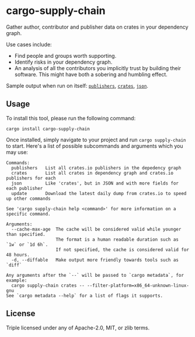 # cargo-supply-chain

Gather author, contributor and publisher data on crates in your dependency graph.

Use cases include:

- Find people and groups worth supporting.
- Identify risks in your dependency graph.
- An analysis of all the contributors you implicitly trust by building their software. This might have both a sobering and humbling effect.

Sample output when run on itself: [`publishers`](https://gist.github.com/Shnatsel/3b7f7d331d944bb75b2f363d4b5fb43d), [`crates`](https://gist.github.com/Shnatsel/dc0ec81f6ad392b8967e8d3f2b1f5f80), [`json`](https://gist.github.com/Shnatsel/511ad1f87528c450157ef9ad09984745).

## Usage

To install this tool, please run the following command:

```shell
cargo install cargo-supply-chain
```

Once installed, simply navigate to your project and run `cargo supply-chain` to start. Here's a list of possible subcommands and arguments which you may use:

```none
Commands:
  publishers   List all crates.io publishers in the depedency graph
  crates       List all crates in dependency graph and crates.io publishers for each
  json         Like 'crates', but in JSON and with more fields for each publisher
  update       Download the latest daily dump from crates.io to speed up other commands

See 'cargo supply-chain help <command>' for more information on a specific command.

Arguments:
  --cache-max-age  The cache will be considered valid while younger than specified.
                   The format is a human readable duration such as `1w` or `1d 6h`.
                   If not specified, the cache is considered valid for 48 hours.
  -d, --diffable   Make output more friendly towards tools such as `diff`

Any arguments after the `--` will be passed to `cargo metadata`, for example:
  cargo supply-chain crates -- --filter-platform=x86_64-unknown-linux-gnu
See `cargo metadata --help` for a list of flags it supports.
```

## License

Triple licensed under any of Apache-2.0, MIT, or zlib terms.
